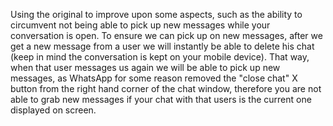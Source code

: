 Using the original to improve upon some aspects, such as the ability to circumvent not being able to pick up new messages while your conversation is open.
To ensure we can pick up on new messages, after we get a new message from a user we will instantly be able to delete his chat (keep in mind the conversation is kept on your mobile device).
That way, when that user messages us again we will be able to pick up new messages, as WhatsApp for some reason removed the "close chat" X button from the right hand corner of the chat window, therefore you are not able to grab new messages if your chat with that users is the current one displayed on screen.
